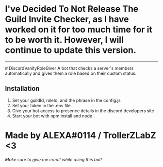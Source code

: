 # I've Decided To Not Release The Guild Invite Checker, as I have worked on it for too much time for it to be worth it. However, I will continue to update this version.
<hr>
# DiscordVanityRoleGiver
A bot that checks a server's members automatically and gives them a role based on their custom status.

## Installation
1. Set your guildId, roleId, and the phrase in the config.js
2. Set your token in the .env file
3. Give your bot access to presence details in the discord developers site
4. Start your bot with npm install and node .

# Made by ALEXA#0114 / TrollerZLabZ <3
###### Make sure to give me credit while using this bot!
